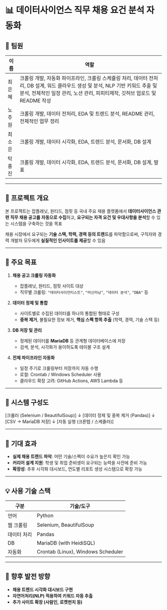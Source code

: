 # 📊 데이터사이언스 직무 채용 요건 분석 자동화

## 👥 팀원

| 이름 | 역할 |
|------|------|
| 최은혜 | 크롤링 개발, 자동화 파이프라인, 크롤링 스케쥴링 처리, 데이터 전처리, DB 설계, 워드 클라우드 생성 및 분석, NLP 기반 키워드 추출 및 분석, 전체적인 일정 관리, 노션 관리, 피피티제작, 깃허브 업로드 및 README 작성 |
| 노주원 | 크롤링 개발, 데이터 전처리, EDA 및 트렌드 분석, README 관리, 전체적인 업무 정리 |
| 최소은 | 크롤링 개발, 데이터 시각화, EDA, 트렌드 분석, 문서화, DB 설계 |
| 탁홍진 | 크롤링 개발, 데이터 시각화, EDA, 트렌드 분석, 문서화, DB 설계, 발표 |
---

## 📌 프로젝트 개요

본 프로젝트는 잡플래닛, 원티드, 점핏 등 국내 주요 채용 플랫폼에서 **데이터사이언스 관련 직무 채용 공고를 자동으로 수집**하고, **요구되는 자격 요건 및 우대사항을 분석**할 수 있는 시스템을 구축하는 것을 목표

채용 시장에서 요구되는 **기술 스택, 학력, 경력 등의 트렌드**를 파악함으로써, 구직자와 경력 개발자 모두에게 **실질적인 인사이트를 제공**할 수 있음

---

## 🎯 주요 목표

1. **채용 공고 크롤링 자동화**
   - 잡플래닛, 원티드, 점핏 사이트 대상
   - 직무별 크롤링: `"데이터사이언티스트"`, `"머신러닝"`, `"데이터 분석"`, `"DBA"` 등

2. **데이터 정제 및 통합**
   - 사이트별로 수집된 데이터를 하나의 통합된 형태로 구성
   - **중복 제거**, 불필요한 정보 제거, **핵심 스펙 항목 추출** (학력, 경력, 기술 스택 등)

3. **DB 저장 및 관리**
   - 정제된 데이터를 **MariaDB** 등 관계형 데이터베이스에 저장
   - 검색, 분석, 시각화가 용이하도록 테이블 구조 설계

4. **전체 파이프라인 자동화**
   - 일정 주기로 크롤링부터 저장까지 자동 수행
   - 로컬: Crontab / Windows Scheduler 사용
   - 클라우드 확장 고려: GitHub Actions, AWS Lambda 등

---

## 🔧 시스템 구성도
[크롤러 (Selenium / BeautifulSoup)]
↓
[데이터 정제 및 중복 제거 (Pandas)]
↓
[CSV → MariaDB 저장]
↓
[자동 실행 (크론탭 / 스케줄러)]


---

## 🧠 기대 효과

- **실제 채용 트렌드 파악**: 어떤 기술/스펙이 수요가 높은지 확인 가능  
- **커리어 설계 지원**: 학생 및 취업 준비생이 요구되는 능력을 사전에 준비 가능  
- **확장성**: 추후 시각화 대시보드, 연도별 리포트 생성 시스템으로 확장 가능

---

## 💡 사용 기술 스택

| 구분       | 기술/도구                         |
|------------|------------------------------------|
| 언어       | Python                             |
| 웹 크롤링  | Selenium, BeautifulSoup             |
| 데이터 처리| Pandas                             |
| DB         | MariaDB (with HeidiSQL)            |
| 자동화     | Crontab (Linux), Windows Scheduler |

---

## 🔄 향후 발전 방향

- **채용 트렌드 시각화 대시보드 구현**
- **자연어처리(NLP) 적용하여 키워드 자동 추출**
- **추가 사이트 확장 (사람인, 로켓펀치 등)**

